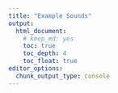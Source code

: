 ```yaml
---
title: "Example Sounds"
output:
  html_document:
    # keep_md: yes
    toc: true
    toc_depth: 4
    toc_float: true
editor_options: 
  chunk_output_type: console
---
```







